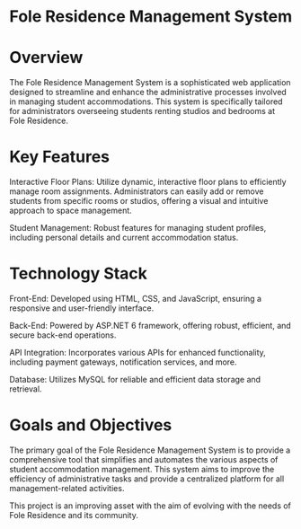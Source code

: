 # Fole Residence Management System
# Overview
The Fole Residence Management System is a sophisticated web application designed to streamline and enhance the administrative processes involved in managing student accommodations. This system is specifically tailored for administrators overseeing students renting studios and bedrooms at Fole Residence.

# Key Features
Interactive Floor Plans: Utilize dynamic, interactive floor plans to efficiently manage room assignments. Administrators can easily add or remove students from specific rooms or studios, offering a visual and intuitive approach to space management.

Student Management: Robust features for managing student profiles, including personal details and current accommodation status.

# Technology Stack
Front-End: Developed using HTML, CSS, and JavaScript, ensuring a responsive and user-friendly interface.

Back-End: Powered by ASP.NET 6 framework, offering robust, efficient, and secure back-end operations.

API Integration: Incorporates various APIs for enhanced functionality, including payment gateways, notification services, and more.

Database: Utilizes MySQL for reliable and efficient data storage and retrieval.

# Goals and Objectives
The primary goal of the Fole Residence Management System is to provide a comprehensive tool that simplifies and automates the various aspects of student accommodation management. This system aims to improve the efficiency of administrative tasks and provide a centralized platform for all management-related activities.

This project is an improving asset with the aim of evolving with the needs of Fole Residence and its community.

